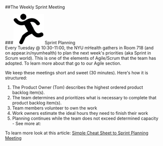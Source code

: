##The Weekly Sprint Meeting


###<img src="/Images/run.png" width="100">  Sprint Planning  
Every Tuesday @ 10:30-11:00, the NYU mHealth gathers in Room 718 (and on appear.in/nyumhealth) to plan the next week's priorities (aka Sprint in Scrum world). This is one of the elements of Agile/Scrum that the team has adopted. To learn more about that go to our Agile section. 

We keep these meetings short and sweet (30 minutes). Here's how it is structured:

1. The Product Owner (Tom) describes the highest ordered product backlog item(s). 
2. The team determines and prioritizes what is necessary to complete that product backlog item(s). 
3. Team members volunteer to own the work 
4. Work owners estimate the ideal hours they need to finish their work 
5. Planning continues while the team does not exceed determined capacity - See more at: 

To learn more look at this article: [Simple Cheat Sheet to Sprint Planning Meeting](http://www.leadingagile.com/2012/08/simple-cheat-sheet-to-sprint-planning-meeting/#sthash.Jl7b3VqM.dpuf)
